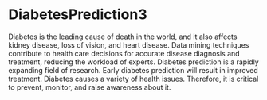 # DiabetesPrediction3
Diabetes is the leading cause of death in the world, and it also affects kidney disease, loss of vision, and heart disease. Data mining techniques contribute to health care decisions for accurate disease diagnosis and treatment, reducing the workload of experts. Diabetes prediction is a rapidly expanding field of research. Early diabetes prediction will result in improved treatment. Diabetes causes a variety of health issues. Therefore, it is critical to prevent, monitor, and raise awareness about it.

